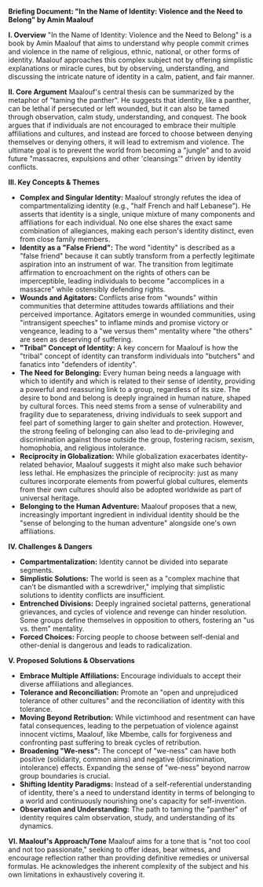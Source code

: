 **Briefing Document: "In the Name of Identity: Violence and the Need to Belong" by Amin Maalouf**

**I. Overview** "In the Name of Identity: Violence and the Need to Belong" is a book by Amin Maalouf that aims to understand why people commit crimes and violence in the name of religious, ethnic, national, or other forms of identity. Maalouf approaches this complex subject not by offering simplistic explanations or miracle cures, but by observing, understanding, and discussing the intricate nature of identity in a calm, patient, and fair manner.

**II. Core Argument** Maalouf's central thesis can be summarized by the metaphor of "taming the panther". He suggests that identity, like a panther, can be lethal if persecuted or left wounded, but it can also be tamed through observation, calm study, understanding, and conquest. The book argues that if individuals are not encouraged to embrace their multiple affiliations and cultures, and instead are forced to choose between denying themselves or denying others, it will lead to extremism and violence. The ultimate goal is to prevent the world from becoming a "jungle" and to avoid future "massacres, expulsions and other 'cleansings'" driven by identity conflicts.

**III. Key Concepts & Themes**

- **Complex and Singular Identity:** Maalouf strongly refutes the idea of compartmentalizing identity (e.g., "half French and half Lebanese"). He asserts that identity is a single, unique mixture of many components and affiliations for each individual. No one else shares the exact same combination of allegiances, making each person's identity distinct, even from close family members.
- **Identity as a "False Friend":** The word "identity" is described as a "false friend" because it can subtly transform from a perfectly legitimate aspiration into an instrument of war. The transition from legitimate affirmation to encroachment on the rights of others can be imperceptible, leading individuals to become "accomplices in a massacre" while ostensibly defending rights.
- **Wounds and Agitators:** Conflicts arise from "wounds" within communities that determine attitudes towards affiliations and their perceived importance. Agitators emerge in wounded communities, using "intransigent speeches" to inflame minds and promise victory or vengeance, leading to a "we versus them" mentality where "the others" are seen as deserving of suffering.
- **"Tribal" Concept of Identity:** A key concern for Maalouf is how the "tribal" concept of identity can transform individuals into "butchers" and fanatics into "defenders of identity".
- **The Need for Belonging:** Every human being needs a language with which to identify and which is related to their sense of identity, providing a powerful and reassuring link to a group, regardless of its size. The desire to bond and belong is deeply ingrained in human nature, shaped by cultural forces. This need stems from a sense of vulnerability and fragility due to separateness, driving individuals to seek support and feel part of something larger to gain shelter and protection. However, the strong feeling of belonging can also lead to de-privileging and discrimination against those outside the group, fostering racism, sexism, homophobia, and religious intolerance.
- **Reciprocity in Globalization:** While globalization exacerbates identity-related behavior, Maalouf suggests it might also make such behavior less lethal. He emphasizes the principle of reciprocity: just as many cultures incorporate elements from powerful global cultures, elements from their own cultures should also be adopted worldwide as part of universal heritage.
- **Belonging to the Human Adventure:** Maalouf proposes that a new, increasingly important ingredient in individual identity should be the "sense of belonging to the human adventure" alongside one's own affiliations.

**IV. Challenges & Dangers**

- **Compartmentalization:** Identity cannot be divided into separate segments.
- **Simplistic Solutions:** The world is seen as a "complex machine that can’t be dismantled with a screwdriver," implying that simplistic solutions to identity conflicts are insufficient.
- **Entrenched Divisions:** Deeply ingrained societal patterns, generational grievances, and cycles of violence and revenge can hinder resolution. Some groups define themselves in opposition to others, fostering an "us vs. them" mentality.
- **Forced Choices:** Forcing people to choose between self-denial and other-denial is dangerous and leads to radicalization.

**V. Proposed Solutions & Observations**

- **Embrace Multiple Affiliations:** Encourage individuals to accept their diverse affiliations and allegiances.
- **Tolerance and Reconciliation:** Promote an "open and unprejudiced tolerance of other cultures" and the reconciliation of identity with this tolerance.
- **Moving Beyond Retribution:** While victimhood and resentment can have fatal consequences, leading to the perpetuation of violence against innocent victims, Maalouf, like Mbembe, calls for forgiveness and confronting past suffering to break cycles of retribution.
- **Broadening "We-ness":** The concept of "we-ness" can have both positive (solidarity, common aims) and negative (discrimination, intolerance) effects. Expanding the sense of "we-ness" beyond narrow group boundaries is crucial.
- **Shifting Identity Paradigms:** Instead of a self-referential understanding of identity, there's a need to understand identity in terms of belonging to a world and continuously nourishing one's capacity for self-invention.
- **Observation and Understanding:** The path to taming the "panther" of identity requires calm observation, study, and understanding of its dynamics.

**VI. Maalouf's Approach/Tone** Maalouf aims for a tone that is "not too cool and not too passionate," seeking to offer ideas, bear witness, and encourage reflection rather than providing definitive remedies or universal formulas. He acknowledges the inherent complexity of the subject and his own limitations in exhaustively covering it.